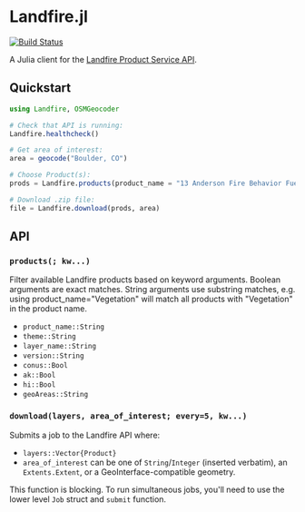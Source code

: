 # Landfire.jl

[![Build Status](https://github.com/joshday/Landfire.jl/actions/workflows/CI.yml/badge.svg?branch=main)](https://github.com/joshday/Landfire.jl/actions/workflows/CI.yml?query=branch%3Amain)

A Julia client for the [Landfire Product Service API](https://lfps.usgs.gov/docs/api).

## Quickstart

```julia
using Landfire, OSMGeocoder

# Check that API is running:
Landfire.healthcheck()

# Get area of interest:
area = geocode("Boulder, CO")

# Choose Product(s):
prods = Landfire.products(product_name = "13 Anderson Fire Behavior Fuel Models 2022")

# Download .zip file:
file = Landfire.download(prods, area)
```

## API

### `products(; kw...)`

Filter available Landfire products based on keyword arguments. Boolean arguments are exact matches. String arguments use substring matches, e.g. using product_name="Vegetation" will match all products with "Vegetation" in the product name.

-  `product_name::String`
-  `theme::String`
-  `layer_name::String`
-  `version::String`
-  `conus::Bool`
-  `ak::Bool`
-  `hi::Bool`
-  `geoAreas::String`

### `download(layers, area_of_interest; every=5, kw...)`

Submits a job to the Landfire API where:

- `layers::Vector{Product}`
- `area_of_interest` can be one of `String`/`Integer` (inserted verbatim), an `Extents.Extent`, or a GeoInterface-compatible geometry.

This function is blocking.  To run simultaneous jobs, you'll need to use the lower level `Job` struct and `submit` function.
